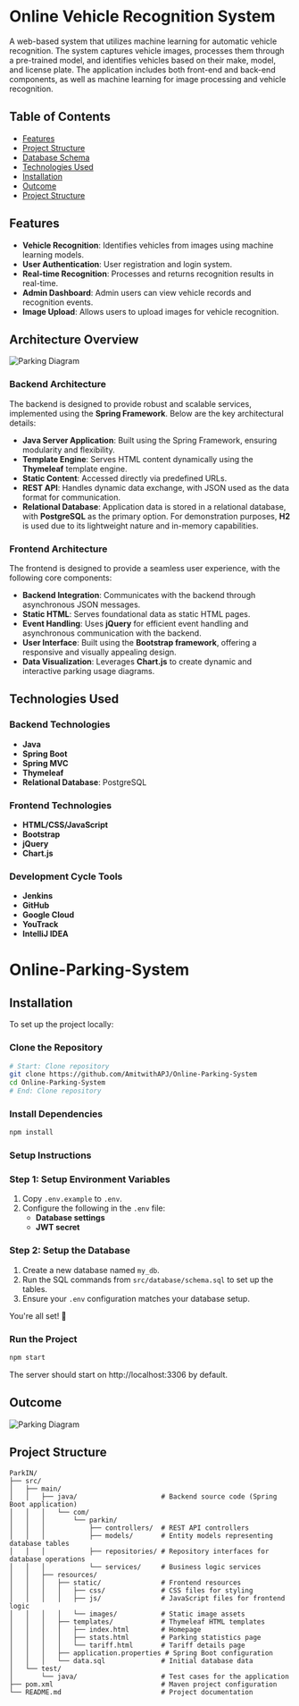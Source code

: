 # Online Vehicle Recognition System

A web-based system that utilizes machine learning for automatic vehicle recognition. The system captures vehicle images, processes them through a pre-trained model, and identifies vehicles based on their make, model, and license plate. The application includes both front-end and back-end components, as well as machine learning for image processing and vehicle recognition.

## Table of Contents
- [Features](#features)
- [Project Structure](#project-structure)
- [Database Schema](#architecture-overview)
- [Technologies Used](#technologies-used)
- [Installation](#installation)
- [Outcome](#outcome)
- [Project Structure](#project-structure)

## Features

- **Vehicle Recognition**: Identifies vehicles from images using machine learning models.
- **User Authentication**: User registration and login system.
- **Real-time Recognition**: Processes and returns recognition results in real-time.
- **Admin Dashboard**: Admin users can view vehicle records and recognition events.
- **Image Upload**: Allows users to upload images for vehicle recognition.

## Architecture Overview

![Parking Diagram](https://github.com/AmitwithAPJ/WebD_HS/blob/main/first.png)

### Backend Architecture
The backend is designed to provide robust and scalable services, implemented using the **Spring Framework**. Below are the key architectural details:

- **Java Server Application**: Built using the Spring Framework, ensuring modularity and flexibility.
- **Template Engine**: Serves HTML content dynamically using the **Thymeleaf** template engine.
- **Static Content**: Accessed directly via predefined URLs.
- **REST API**: Handles dynamic data exchange, with JSON used as the data format for communication.
- **Relational Database**: Application data is stored in a relational database, with **PostgreSQL** as the primary option. For demonstration purposes, **H2** is used due to its lightweight nature and in-memory capabilities.

### Frontend Architecture
The frontend is designed to provide a seamless user experience, with the following core components:

- **Backend Integration**: Communicates with the backend through asynchronous JSON messages.
- **Static HTML**: Serves foundational data as static HTML pages.
- **Event Handling**: Uses **jQuery** for efficient event handling and asynchronous communication with the backend.
- **User Interface**: Built using the **Bootstrap framework**, offering a responsive and visually appealing design.
- **Data Visualization**: Leverages **Chart.js** to create dynamic and interactive parking usage diagrams.


## Technologies Used

### Backend Technologies
- **Java**  
- **Spring Boot**  
- **Spring MVC**  
- **Thymeleaf**  
- **Relational Database**: PostgreSQL  

### Frontend Technologies
- **HTML/CSS/JavaScript**  
- **Bootstrap**  
- **jQuery**  
- **Chart.js**  

### Development Cycle Tools
- **Jenkins**  
- **GitHub**  
- **Google Cloud**  
- **YouTrack**  
- **IntelliJ IDEA**


# Online-Parking-System

## Installation

To set up the project locally:

### Clone the Repository
```bash
# Start: Clone repository
git clone https://github.com/AmitwithAPJ/Online-Parking-System
cd Online-Parking-System
# End: Clone repository
```
### Install Dependencies
```bash
npm install
```
### Setup Instructions

### Step 1: Setup Environment Variables
1. Copy `.env.example` to `.env`.
2. Configure the following in the `.env` file:
   - **Database settings**
   - **JWT secret**

### Step 2: Setup the Database
1. Create a new database named `my_db`.
2. Run the SQL commands from `src/database/schema.sql` to set up the tables.
3. Ensure your `.env` configuration matches your database setup.

You're all set! 🚀

### Run the Project
```bash
npm start
```
The server should start on http://localhost:3306 by default.



## Outcome
 ![Parking Diagram](https://github.com/AmitwithAPJ/WebD_HS/blob/main/Home.png)

## Project Structure

```plaintext
ParkIN/
├── src/
│   ├── main/
│   │   ├── java/                     # Backend source code (Spring Boot application)
│   │   │   └── com/
│   │   │       └── parkin/
│   │   │           ├── controllers/  # REST API controllers
│   │   │           ├── models/       # Entity models representing database tables
│   │   │           ├── repositories/ # Repository interfaces for database operations
│   │   │           └── services/     # Business logic services
│   │   ├── resources/
│   │   │   ├── static/               # Frontend resources
│   │   │   │   ├── css/              # CSS files for styling
│   │   │   │   ├── js/               # JavaScript files for frontend logic
│   │   │   │   └── images/           # Static image assets
│   │   │   ├── templates/            # Thymeleaf HTML templates
│   │   │   │   ├── index.html        # Homepage
│   │   │   │   ├── stats.html        # Parking statistics page
│   │   │   │   └── tariff.html       # Tariff details page
│   │   │   ├── application.properties # Spring Boot configuration
│   │   │   └── data.sql              # Initial database data
│   └── test/
│       └── java/                     # Test cases for the application
├── pom.xml                           # Maven project configuration
└── README.md                         # Project documentation

